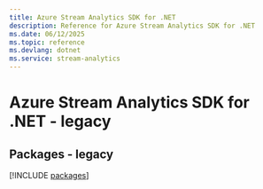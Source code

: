 ```yaml
---
title: Azure Stream Analytics SDK for .NET
description: Reference for Azure Stream Analytics SDK for .NET
ms.date: 06/12/2025
ms.topic: reference
ms.devlang: dotnet
ms.service: stream-analytics
---
```

# Azure Stream Analytics SDK for .NET - legacy
## Packages - legacy
[!INCLUDE [packages](stream-analytics-index.md)]